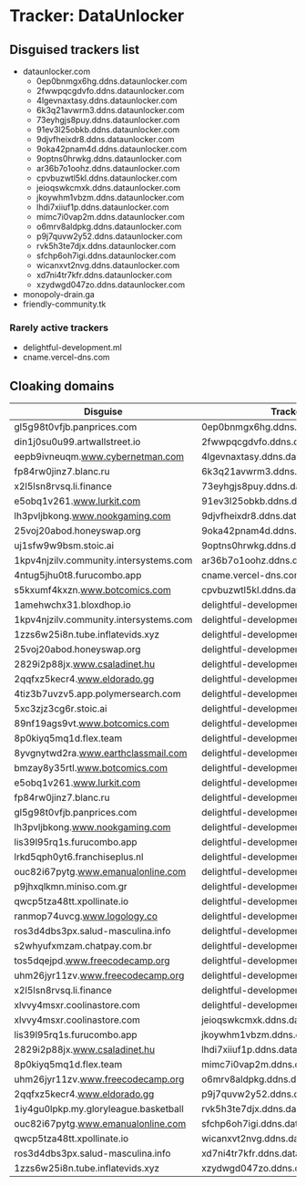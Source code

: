 # Tracker: DataUnlocker

## Disguised trackers list

* dataunlocker.com
    * 0ep0bnmgx6hg.ddns.dataunlocker.com
    * 2fwwpqcgdvfo.ddns.dataunlocker.com
    * 4lgevnaxtasy.ddns.dataunlocker.com
    * 6k3q21avwrm3.ddns.dataunlocker.com
    * 73eyhgjs8puy.ddns.dataunlocker.com
    * 91ev3l25obkb.ddns.dataunlocker.com
    * 9djvfheixdr8.ddns.dataunlocker.com
    * 9oka42pnam4d.ddns.dataunlocker.com
    * 9optns0hrwkg.ddns.dataunlocker.com
    * ar36b7o1oohz.ddns.dataunlocker.com
    * cpvbuzwtl5kl.ddns.dataunlocker.com
    * jeioqswkcmxk.ddns.dataunlocker.com
    * jkoywhm1vbzm.ddns.dataunlocker.com
    * lhdi7xiiuf1p.ddns.dataunlocker.com
    * mimc7i0vap2m.ddns.dataunlocker.com
    * o6mrv8aldpkg.ddns.dataunlocker.com
    * p9j7quvw2y52.ddns.dataunlocker.com
    * rvk5h3te7djx.ddns.dataunlocker.com
    * sfchp6oh7igi.ddns.dataunlocker.com
    * wicanxvt2nvg.ddns.dataunlocker.com
    * xd7ni4tr7kfr.ddns.dataunlocker.com
    * xzydwgd047zo.ddns.dataunlocker.com
* monopoly-drain.ga
* friendly-community.tk

### Rarely active trackers

* delightful-development.ml
* cname.vercel-dns.com

## Cloaking domains

| Disguise | Tracker |
| ---- | ---- |
| gl5g98t0vfjb.panprices.com | 0ep0bnmgx6hg.ddns.dataunlocker.com |
| din1j0su0u99.artwallstreet.io | 2fwwpqcgdvfo.ddns.dataunlocker.com |
| eepb9ivneuqm.www.cybernetman.com | 4lgevnaxtasy.ddns.dataunlocker.com |
| fp84rw0jinz7.blanc.ru | 6k3q21avwrm3.ddns.dataunlocker.com |
| x2l5lsn8rvsq.li.finance | 73eyhgjs8puy.ddns.dataunlocker.com |
| e5obq1v261.www.lurkit.com | 91ev3l25obkb.ddns.dataunlocker.com |
| lh3pvljbkong.www.nookgaming.com | 9djvfheixdr8.ddns.dataunlocker.com |
| 25voj20abod.honeyswap.org | 9oka42pnam4d.ddns.dataunlocker.com |
| uj1sfw9w9bsm.stoic.ai | 9optns0hrwkg.ddns.dataunlocker.com |
| 1kpv4njzilv.community.intersystems.com | ar36b7o1oohz.ddns.dataunlocker.com |
| 4ntug5jhu0t8.furucombo.app | cname.vercel-dns.com |
| s5kxumf4kxzn.www.botcomics.com | cpvbuzwtl5kl.ddns.dataunlocker.com |
| 1amehwchx31.bloxdhop.io | delightful-development.ml |
| 1kpv4njzilv.community.intersystems.com | delightful-development.ml |
| 1zzs6w25i8n.tube.inflatevids.xyz | delightful-development.ml |
| 25voj20abod.honeyswap.org | delightful-development.ml |
| 2829i2p88jx.www.csaladinet.hu | delightful-development.ml |
| 2qqfxz5kecr4.www.eldorado.gg | delightful-development.ml |
| 4tiz3b7uvzv5.app.polymersearch.com | delightful-development.ml |
| 5xc3zjz3cg6r.stoic.ai | delightful-development.ml |
| 89nf19ags9vt.www.botcomics.com | delightful-development.ml |
| 8p0kiyq5mq1d.flex.team | delightful-development.ml |
| 8yvgnytwd2ra.www.earthclassmail.com | delightful-development.ml |
| bmzay8y35rtl.www.botcomics.com | delightful-development.ml |
| e5obq1v261.www.lurkit.com | delightful-development.ml |
| fp84rw0jinz7.blanc.ru | delightful-development.ml |
| gl5g98t0vfjb.panprices.com | delightful-development.ml |
| lh3pvljbkong.www.nookgaming.com | delightful-development.ml |
| lis39l95rq1s.furucombo.app | delightful-development.ml |
| lrkd5qph0yt6.franchiseplus.nl | delightful-development.ml |
| ouc82i67pytg.www.emanualonline.com | delightful-development.ml |
| p9jhxqlkmn.miniso.com.gr | delightful-development.ml |
| qwcp5tza48tt.xpollinate.io | delightful-development.ml |
| ranmop74uvcg.www.logology.co | delightful-development.ml |
| ros3d4dbs3px.salud-masculina.info | delightful-development.ml |
| s2whyufxmzam.chatpay.com.br | delightful-development.ml |
| tos5dqejpd.www.freecodecamp.org | delightful-development.ml |
| uhm26jyr11zv.www.freecodecamp.org | delightful-development.ml |
| x2l5lsn8rvsq.li.finance | delightful-development.ml |
| xlvvy4msxr.coolinastore.com | delightful-development.ml |
| xlvvy4msxr.coolinastore.com | jeioqswkcmxk.ddns.dataunlocker.com |
| lis39l95rq1s.furucombo.app | jkoywhm1vbzm.ddns.dataunlocker.com |
| 2829i2p88jx.www.csaladinet.hu | lhdi7xiiuf1p.ddns.dataunlocker.com |
| 8p0kiyq5mq1d.flex.team | mimc7i0vap2m.ddns.dataunlocker.com |
| uhm26jyr11zv.www.freecodecamp.org | o6mrv8aldpkg.ddns.dataunlocker.com |
| 2qqfxz5kecr4.www.eldorado.gg | p9j7quvw2y52.ddns.dataunlocker.com |
| 1iy4gu0lpkp.my.gloryleague.basketball | rvk5h3te7djx.ddns.dataunlocker.com |
| ouc82i67pytg.www.emanualonline.com | sfchp6oh7igi.ddns.dataunlocker.com |
| qwcp5tza48tt.xpollinate.io | wicanxvt2nvg.ddns.dataunlocker.com |
| ros3d4dbs3px.salud-masculina.info | xd7ni4tr7kfr.ddns.dataunlocker.com |
| 1zzs6w25i8n.tube.inflatevids.xyz | xzydwgd047zo.ddns.dataunlocker.com |
